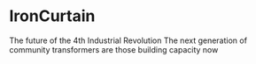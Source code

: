 # IronCurtain
The future of the 4th Industrial Revolution
The next generation of community transformers are those building capacity now
